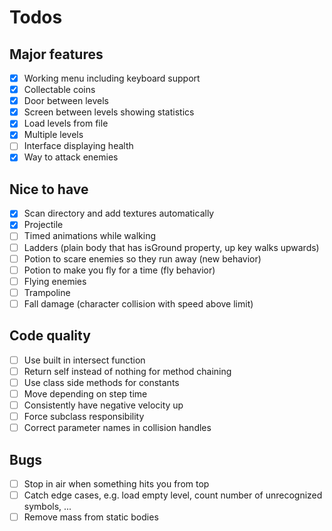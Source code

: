 Todos
=====

Major features
--------------

- [x] Working menu including keyboard support
- [x] Collectable coins
- [x] Door between levels
- [x] Screen between levels showing statistics
- [x] Load levels from file
- [x] Multiple levels
- [ ] Interface displaying health
- [x] Way to attack enemies

Nice to have
------------

- [x] Scan directory and add textures automatically
- [x] Projectile
- [ ] Timed animations while walking
- [ ] Ladders (plain body that has isGround property, up key walks upwards)
- [ ] Potion to scare enemies so they run away (new behavior)
- [ ] Potion to make you fly for a time (fly behavior)
- [ ] Flying enemies
- [ ] Trampoline
- [ ] Fall damage (character collision with speed above limit)

Code quality
------------

- [ ] Use built in intersect function
- [ ] Return self instead of nothing for method chaining
- [ ] Use class side methods for constants
- [ ] Move depending on step time
- [ ] Consistently have negative velocity up
- [ ] Force subclass responsibility
- [ ] Correct parameter names in collision handles

Bugs
----

- [ ] Stop in air when something hits you from top
- [ ] Catch edge cases, e.g. load empty level, count number of unrecognized
      symbols, ...
- [ ] Remove mass from static bodies